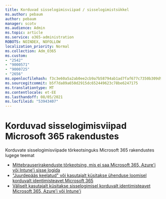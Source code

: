 ```yaml
---
title: Korduvad sisselogimisviipad / sisselogimistsükkel
ms.author: pebaum
author: pebaum
manager: scotv
ms.audience: Admin
ms.topic: article
ms.service: o365-administration
ROBOTS: NOINDEX, NOFOLLOW
localization_priority: Normal
ms.collection: Adm_O365
ms.custom:
- "2542"
- "9000571"
- "9000725"
- "2656"
ms.openlocfilehash: f3c3e60a5a2ab0ee2cb9a7b58794ab1ad7faf677c7350b309d968a282db43772
ms.sourcegitcommit: b5f7da89a650d2915dc652449623c78be6247175
ms.translationtype: MT
ms.contentlocale: et-EE
ms.lasthandoff: 08/05/2021
ms.locfileid: "53943407"
---
```

# <a name="repeated-sign-in-prompts-in-microsoft-365-apps"></a>Korduvad sisselogimisviipad Microsoft 365 rakendustes

Korduvate sisselogimisviipade tõrkeotsinguks Microsoft 365 rakendustes lugege teemat

- [Mittebrauserirakenduste tõrkeotsing, mis ei saa Microsoft 365, Azure'i või Intune'i sisse logida](https://support.office.com/article/how-to-troubleshoot-non-browser-apps-that-can-t-sign-in-to-office-365-azure-or-intune-3ba1b268-66f6-462c-b0e5-070f5c2603c1)
- ["Juurdepääs keelatud" või kasutajalt küsitakse ühenduse loomisel korduvalt identimisteavet Microsoft 365](https://docs.microsoft.com/office365/troubleshoot/security/access-denied-when-connect-to-office-365)
- [Väliselt kasutajalt küsitakse sisselogimisel korduvalt identimisteavet Microsoft 365, Azure'i või Intune'i](https://docs.microsoft.com/office365/troubleshoot/authentication/federated-user-repeatedly-prompted-for-credentials)

